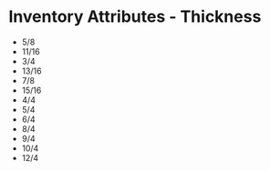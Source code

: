 # Inventory Attributes - Thickness

-   5/8
-   11/16
-   3/4
-   13/16
-   7/8
-   15/16
-   4/4
-   5/4
-   6/4
-   8/4
-   9/4
-   10/4
-   12/4
